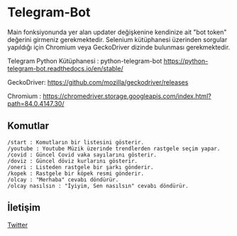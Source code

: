 # Telegram-Bot

Main fonksiyonunda yer alan updater değişkenine kendinize ait "bot token" değerini girmeniz gerekmektedir.
Selenium kütüphanesi üzerinden sorgular yapıldığı için Chromium veya GeckoDriver dizinde bulunması gerekmektedir.

Telegram Python Kütüphanesi : python-telegram-bot
							  https://python-telegram-bot.readthedocs.io/en/stable/

GeckoDriver: https://github.com/mozilla/geckodriver/releases

Chromium : https://chromedriver.storage.googleapis.com/index.html?path=84.0.4147.30/
## Komutlar

``` 
/start : Komutların bir listesini gösterir.
/youtube : Youtube Müzik üzerinde trendlerden rastgele seçim yapar.
/covid : Güncel Covid vaka sayılarını gösterir.
/doviz : Güncel döviz kurlarını gösterir.
/oneri : Listeden rastgele bir şarkı gönderir.
/kopek : Rastgele bir köpek resmi gönderir.
/olcay : "Merhaba" cevabı döndürür.
/olcay nasılsın : "İyiyim, Sen nasılsın" cevabı döndürür.
```



## İletişim
[Twitter](https://twitter.com/olcayesirr) 
